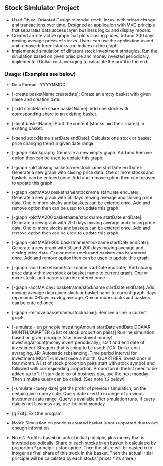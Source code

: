## Stock Simlulator Project
*	Used Object Oriented Design to model stock, index, with prices change and transactions over time. Designed an application with MVC principle that separates data access layer, business logics and display models.
*	Created an interactive graph that plots closing prices, 50 and 200 days moving average prices of stocks. Users can use the application to add and remove different stocks and indices in the graph.
*	Implemented simulation of different stock investment strategies. Run the simulation based on given principle and money invested periodically, implemented Dollar-cost averaging to calculate the profit in the end.

### Usage: (Examples see below)
 * Date Format : YYYYMMDD
 * [-create basketName createdate]: Create an empty basket with given name and creation date.
 
 * [-add stockName share basketName]: Add one stock with corresponding share to an existing basket.
 
 * [-print basketName]: Print the content (stocks and their shares) in existing basket.
 
 * [-trend stockName startDate endDate]: Calculate one stock or basket price changing trend in given
  date range.
 
 * [-graph -blankgraph]: Generate a new empty graph. Add and Remove option then can be used 
 to update this graph.
 
 * [-graph -plotclosing basketname/stockname startDate endDate]: Generate a new graph with closing
 price data. One or more stocks and baskets can be entered once. Add and remove option
 then can be used to update this graph.
 
 * [-graph -plotMA50 basketname/stockname startDate endDate]: Generate a new graph with 50 days
 moving average and closing price data. One or more stocks and baskets can be entered
 once. Add and remove option then can be used to update this graph.

 * [-graph -plotMA200 basketname/stockname startDate endDate]: Generate a new graph with 200 days
 moving average and closing price data. One or more stocks and baskets can be entered
 once. Add and remove option then can be used to update this graph.

 * [-graph -plotMA50-200 basketname/stockname startDate endDate]: Generate a new graph with 50 and
 200 days moving average and closing price data. One or more stocks and baskets can be
  entered once. Add and remove option then can be used to update this graph.
 
 * [-graph -add basketname/stockname startDate endDate]: Add closing price data with given stock
  or basket name to current graph. One or more stocks and baskets can be entered once.
 
 * [-graph -addMA days basketname/stockname startDate endDate]: Add moving average data given stock
  or basket name to current graph. days represents X-Days moving average. One or more stocks
  and baskets can be entered once.
 
 * [-graph -remove basketname/stockname]: Remove a line in current graph. 
 
 * [-simulate -run principle investingAmount startDate endDate DCA/AR MONTH/QUARTER {a list of stock proportion pairs}]
  Run the simulation based on given principle (start investment money), investingAmount(money invest periodically),
  start and end date of investiment. Stragedy that is going to be used: DCA: Dollar-cost averaging, AR: Automatic 
  rebalancing. Time period interval for investment: MONTH: invest once a month, QUARTHER: invest once in four month.
  A list of stock proportion pairs start with stock symbol, and followed with corresponding proportion. Proportion in
  the list need to be added up to 1. If start date is not business day, use the next monday.
  Then simulate query can be called. (See note 1,2 below)
 
 * [-simulate -query date] get the profit of previous simulation, on the certain given query date. Query date need to 
  in range of previous investment date range. Query is available after simulation runs. If query date is not business
  day, use the next monday.
 
 * [q Exit]: Exit the program.
 
 
 * Note1: Simulation on previous created basket is not supported due to not enough informtion
 * Note2: Profit is based on actual initial principle, plus money that is invested periodically.
  Share of each stocks in an basket is calculated by proportion * principle / stock price. Then
  the share will be casted in to integer as final share of this stock in this basket. Then the
  actual initial principle will be calculated by each stocks' prices * its share.)
